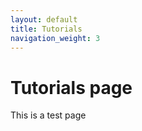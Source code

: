 ```yaml
---
layout: default
title: Tutorials
navigation_weight: 3
---
```


# Tutorials page

This is a test page
